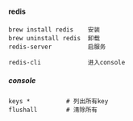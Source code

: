 #### redis
```
brew install redis    安装
brew uninstall redis  卸载
redis-server          启服务

redis-cli             进入console
```

##### console
```
keys *          # 列出所有key
flushall        # 清除所有

```